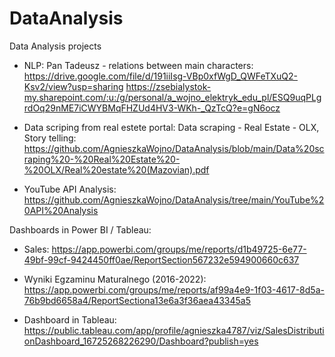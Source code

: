 # DataAnalysis
Data Analysis projects

- NLP: Pan Tadeusz - relations between main characters: https://drive.google.com/file/d/191iiIsg-VBp0xfWgD_QWFeTXuQ2-Ksv2/view?usp=sharing
https://zsebialystok-my.sharepoint.com/:u:/g/personal/a_wojno_elektryk_edu_pl/ESQ9uqPLgrdOq29nME7iCWYBMqFHZUd4HV3-WKh-_QzTcQ?e=gN6ocz

- Data scriping from real estete portal:  Data scraping - Real Estate - OLX,  
   Story telling: https://github.com/AgnieszkaWojno/DataAnalysis/blob/main/Data%20scraping%20-%20Real%20Estate%20-%20OLX/Real%20estate%20(Mazovian).pdf
   
 - YouTube API Analysis: https://github.com/AgnieszkaWojno/DataAnalysis/tree/main/YouTube%20API%20Analysis

Dashboards in Power BI / Tableau: 

   - Sales: https://app.powerbi.com/groups/me/reports/d1b49725-6e77-49bf-99cf-9424450ff0ae/ReportSection567232e594900660c637

   - Wyniki Egzaminu Maturalnego (2016-2022):  https://app.powerbi.com/groups/me/reports/af99a4e9-1f03-4617-8d5a-76b9bd6658a4/ReportSectiona13e6a3f36aea43345a5

   - Dashboard in Tableau: https://public.tableau.com/app/profile/agnieszka4787/viz/SalesDistributionDashboard_16725268226290/Dashboard?publish=yes


